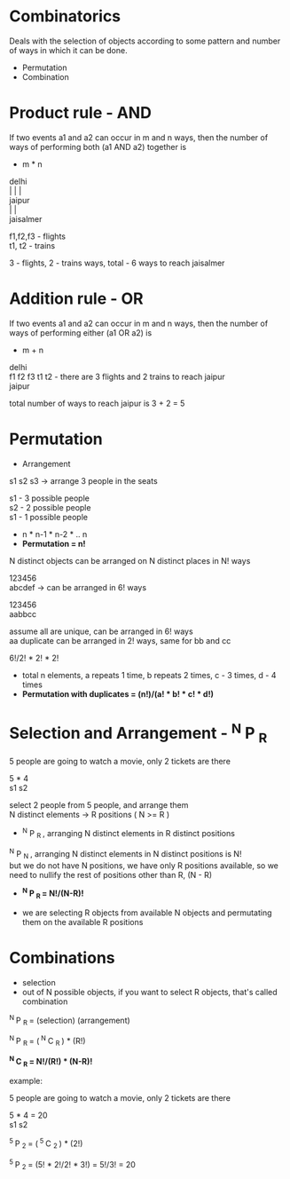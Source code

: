 # Combinatorics

Deals with the selection of objects according to some pattern and number of ways in which it can be done.  
- Permutation  
- Combination  

# Product rule - AND

If two events a1 and a2 can occur in m and n ways, then the number of ways of performing both (a1 AND a2) together is   
- m * n  

delhi  
| | |   
jaipur  
 |  |   
jaisalmer    

f1,f2,f3 - flights    
t1, t2 - trains  

3 - flights, 2 - trains ways, total - 6 ways to reach jaisalmer 


# Addition rule - OR

If two events a1 and a2 can occur in m and n ways, then the number of ways of performing either (a1 OR a2) is  
- m + n   

delhi  
f1 f2 f3 t1 t2  - there are 3 flights and 2 trains to reach jaipur  
jaipur  

total number of ways to reach jaipur is 3 + 2 = 5  

# Permutation

- Arrangement  

s1 s2 s3 -> arrange 3 people in the seats  

s1 - 3 possible people  
s2 - 2 possible people  
s1 - 1 possible people  


- n * n-1 * n-2 * .. n  
- **Permutation = n!**  

N distinct objects can be arranged on N distinct places in N! ways  

123456  
abcdef -> can be arranged in 6! ways  

123456  
aabbcc  

assume all are unique, can be arranged in 6! ways  
aa duplicate can be arranged in 2! ways, same for bb and cc  

6!/2! * 2! * 2!  

- total n elements, a repeats 1 time, b repeats 2 times, c - 3 times, d - 4 times  
- **Permutation with duplicates = (n!)/(a! * b! * c! * d!)**  


# Selection and Arrangement - <sup>N</sup> P <sub> R </sub>

5 people are going to watch a movie, only 2 tickets are there  

5 * 4  
s1 s2  

select 2 people from 5 people, and arrange them  
N distinct elements  -> R positions ( N >= R )

- <sup>N</sup> P <sub> R </sub> , arranging N distinct elements in R distinct positions


<sup>N</sup> P <sub> N </sub>, arranging N distinct elements in N distinct positions is N!  
but we do not have N positions, we have only R positions available, so we need to nullify the rest of positions other than R, (N - R)  

- **<sup>N</sup> P <sub> R </sub> = N!/(N-R)!**

- we are selecting R objects from available N objects and permutating them on the available R positions  


# Combinations

- selection
- out of N possible objects, if you want to select R objects, that's called combination

<sup> N </sup> P <sub> R </sub> = (selection) (arrangement)  

<sup> N </sup> P <sub> R </sub> = (<sup> N </sup> C <sub> R </sub>) * (R!)  


**<sup> N </sup> C <sub> R </sub> = N!/(R!) * (N-R)!**

example:  

5 people are going to watch a movie, only 2 tickets are there  

5 * 4  = 20  
s1 s2   

<sup> 5 </sup> P <sub> 2 </sub> = (<sup> 5 </sup> C <sub> 2 </sub>) * (2!)  

<sup> 5 </sup> P <sub> 2 </sub> = (5! * 2!/2! * 3!) = 5!/3! = 20  
